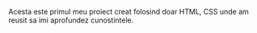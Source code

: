Acesta este primul meu proiect creat folosind doar HTML, CSS unde am reusit sa imi aprofundez cunostintele.
